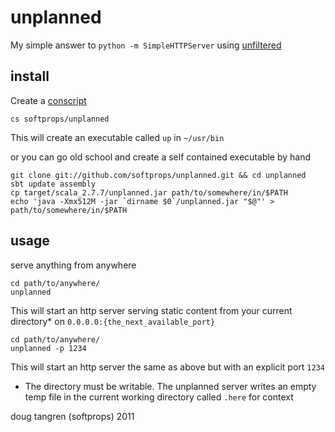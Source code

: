 # unplanned

My simple answer to `python -m SimpleHTTPServer` using [unfiltered](https://github.com/n8han/Unfiltered/)

## install

Create a [conscript](https://github.com/n8han/conscript/#README)

    cs softprops/unplanned

This will create an executable called `up` in `~/usr/bin`

or you can go old school and create a self contained executable by hand

    git clone git://github.com/softprops/unplanned.git && cd unplanned
    sbt update assembly
    cp target/scala_2.7.7/unplanned.jar path/to/somewhere/in/$PATH
    echo 'java -Xmx512M -jar `dirname $0`/unplanned.jar "$@"' > path/to/somewhere/in/$PATH

## usage

serve anything from anywhere

    cd path/to/anywhere/
    unplanned

This will start an http server serving static content from your current directory* on `0.0.0.0:{the_next_available_port}`

    cd path/to/anywhere/
    unplanned -p 1234

This will start an http server the same as above but with an explicit port `1234`

* The directory must be writable. The unplanned server writes an empty temp file in the current working directory called `.here` for context

doug tangren (softprops) 2011
